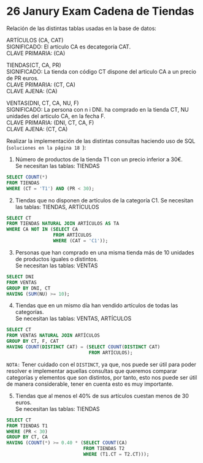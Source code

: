 # 26 Janury Exam Cadena de Tiendas

Relación de las distintas tablas usadas en la base de datos:

ARTÍCULOS (CA, CAT)\
SIGNIFICADO: El artículo CA es decategoría CAT.\
CLAVE PRIMARIA: (CA)

TIENDAS(CT, CA, PR)\
SIGNIFICADO: La tienda con código CT dispone del articulo CA a un precio de PR euros.\
CLAVE PRIMARIA: (CT, CA)\
CLAVE AJENA: (CA)

VENTAS(DNI, CT, CA, NU, F)\
SIGNIFICADO: La persona con n i DNI. ha comprado en la tienda CT, NU unidades del articulo CA, en la fecha F.\
CLAVE PRIMARIA: (DNI, CT, CA, F)\
CLAVE AJENA: (CT, CA)

Realizar la implementación de las distintas consultas haciendo uso de SQL (`soluciones en la página 18
`):

1. Número de productos de la tienda T1 con un precio inferior a 30€.\
Se necesitan las tablas: TIENDAS
```sql
SELECT COUNT(*)
FROM TIENDAS
WHERE (CT = 'T1') AND (PR < 30);
```

2. Tiendas que no disponen de artículos de la categoría C1.
Se necesitan las tablas: TIENDAS, ARTÍCULOS
```sql
SELECT CT
FROM TIENDAS NATURAL JOIN ARTÍCULOS AS TA
WHERE CA NOT IN (SELECT CA
                 FROM ARTÍCULOS
                 WHERE (CAT = 'C1'));
```

3. Personas que han comprado en una misma tienda más de 10 unidades de productos iguales o distintos.\
Se necesitan las tablas: VENTAS
```sql
SELECT DNI
FROM VENTAS
GROUP BY DNI, CT
HAVING (SUM(NU) >= 10);
```

4. Tiendas que en un mismo día han vendido artículos de todas las categorías.\
Se necesitan las tablas: VENTAS, ARTÍCULOS
```sql
SELECT CT
FROM VENTAS NATURAL JOIN ARTÍCULOS
GROUP BY CT, F, CAT
HAVING COUNT(DISTINCT CAT) = (SELECT COUNT(DISTINCT CAT)
                              FROM ARTÍCULOS);
```

`NOTA:` Tener cuidado con el `DISTINCT`, ya que, nos puede ser útil para poder resolver e implementar aquellas
consultas que queremos comparar categorías y elementos que son distintos, por tanto, esto nos puede ser útil de
manera considerable, tener en cuenta esto es muy importante.

5. Tiendas que al menos el 40% de sus artículos cuestan menos de 30 euros.\
Se necesitan las tablas: TIENDAS
```sql
SELECT CT
FROM TIENDAS T1
WHERE (PR < 30)
GROUP BY CT, CA
HAVING (COUNT(*) >= 0.40 * (SELECT COUNT(CA)
                            FROM TIENDAS T2
                            WHERE (T1.CT = T2.CT)));
```